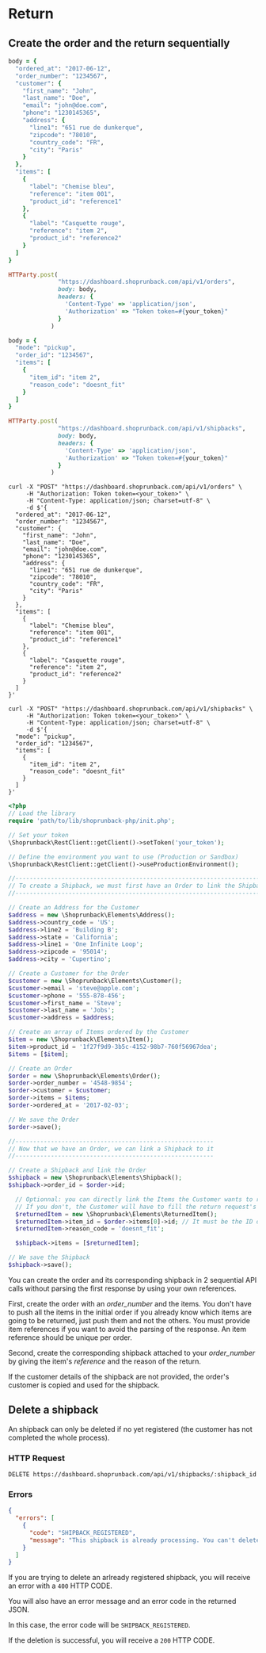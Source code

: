 # Return

## Create the order and the return sequentially

```ruby
body = {
  "ordered_at": "2017-06-12",
  "order_number": "1234567",
  "customer": {
    "first_name": "John",
    "last_name": "Doe",
    "email": "john@doe.com",
    "phone": "1230145365",
    "address": {
      "line1": "651 rue de dunkerque",
      "zipcode": "78010",
      "country_code": "FR",
      "city": "Paris"
    }
  },
  "items": [
    {
      "label": "Chemise bleu",
      "reference": "item 001",
      "product_id": "reference1"
    },
    {
      "label": "Casquette rouge",
      "reference": "item 2",
      "product_id": "reference2"
    }
  ]
}

HTTParty.post(
              "https://dashboard.shoprunback.com/api/v1/orders",
              body: body,
              headers: {
                'Content-Type' => 'application/json',
                'Authorization' => "Token token=#{your_token}"
              }
            )

body = {
  "mode": "pickup",
  "order_id": "1234567",
  "items": [
    {
      "item_id": "item 2",
      "reason_code": "doesnt_fit"
    }
  ]
}

HTTParty.post(
              "https://dashboard.shoprunback.com/api/v1/shipbacks",
              body: body,
              headers: {
                'Content-Type' => 'application/json',
                'Authorization' => "Token token=#{your_token}"
              }
            )
```

```shell
curl -X "POST" "https://dashboard.shoprunback.com/api/v1/orders" \
     -H "Authorization: Token token=<your_token>" \
     -H "Content-Type: application/json; charset=utf-8" \
     -d $'{
  "ordered_at": "2017-06-12",
  "order_number": "1234567",
  "customer": {
    "first_name": "John",
    "last_name": "Doe",
    "email": "john@doe.com",
    "phone": "1230145365",
    "address": {
      "line1": "651 rue de dunkerque",
      "zipcode": "78010",
      "country_code": "FR",
      "city": "Paris"
    }
  },
  "items": [
    {
      "label": "Chemise bleu",
      "reference": "item 001",
      "product_id": "reference1"
    },
    {
      "label": "Casquette rouge",
      "reference": "item 2",
      "product_id": "reference2"
    }
  ]
}'

curl -X "POST" "https://dashboard.shoprunback.com/api/v1/shipbacks" \
     -H "Authorization: Token token=<your_token>" \
     -H "Content-Type: application/json; charset=utf-8" \
     -d $'{
  "mode": "pickup",
  "order_id": "1234567",
  "items": [
    {
      "item_id": "item 2",
      "reason_code": "doesnt_fit"
    }
  ]
}'
```

```php
<?php
// Load the library
require 'path/to/lib/shoprunback-php/init.php';

// Set your token
\Shoprunback\RestClient::getClient()->setToken('your_token');

// Define the environment you want to use (Production or Sandbox)
\Shoprunback\RestClient::getClient()->useProductionEnvironment();

//--------------------------------------------------------------------------
// To create a Shipback, we must first have an Order to link the Shipback to
//--------------------------------------------------------------------------

// Create an Address for the Customer
$address = new \Shoprunback\Elements\Address();
$address->country_code = 'US';
$address->line2 = 'Building B';
$address->state = 'California';
$address->line1 = 'One Infinite Loop';
$address->zipcode = '95014';
$address->city = 'Cupertino';

// Create a Customer for the Order
$customer = new \Shoprunback\Elements\Customer();
$customer->email = 'steve@apple.com';
$customer->phone = '555-878-456';
$customer->first_name = 'Steve';
$customer->last_name = 'Jobs';
$customer->address = $address;

// Create an array of Items ordered by the Customer
$item = new \Shoprunback\Elements\Item();
$item->product_id = '1f27f9d9-3b5c-4152-98b7-760f56967dea';
$items = [$item];

// Create an Order
$order = new \Shoprunback\Elements\Order();
$order->order_number = '4548-9854';
$order->customer = $customer;
$order->items = $items;
$order->ordered_at = '2017-02-03';

// We save the Order
$order->save();

//--------------------------------------------------------
// Now that we have an Order, we can link a Shipback to it
//--------------------------------------------------------

// Create a Shipback and link the Order
$shipback = new \Shoprunback\Elements\Shipback();
$shipback->order_id = $order->id;

  // Optionnal: you can directly link the Items the Customer wants to return
  // If you don't, the Customer will have to fill the return request's form to select them
  $returnedItem = new \Shoprunback\Elements\ReturnedItem();
  $returnedItem->item_id = $order->items[0]->id; // It must be the ID of an Item from the Order
  $returnedItem->reason_code = 'doesnt_fit';

  $shipback->items = [$returnedItem];

// We save the Shipback
$shipback->save();
```

You can create the order and its corresponding shipback in 2 sequential API calls without parsing the first response by using your own references.

First, create the order with an _order_number_ and the items.
You don't have to push all the items in the initial order if you already know which items are going to be returned, just push them and not the others. You must provide item references if you want to avoid the parsing of the response. An item reference should be unique per order.

Second, create the corresponding shipback attached to your _order_number_ by giving the item's _reference_ and the reason of the return.

If the customer details of the shipback are not provided, the order's customer is copied and used for the shipback.


## Delete a shipback

An shipback can only be deleted if no yet registered (the customer has not completed the whole process).

### HTTP Request

`DELETE https://dashboard.shoprunback.com/api/v1/shipbacks/:shipback_id`

### Errors

```json
{
  "errors": [
    {
      "code": "SHIPBACK_REGISTERED",
      "message": "This shipback is already processing. You can't delete it."
    }
  ]
}
```

If you are trying to delete an arlready registered shipback, you will receive an error with a `400` HTTP CODE.

You will also have an error message and an error code in the returned JSON.

In this case, the error code will be `SHIPBACK_REGISTERED`.

If the deletion is successful, you will receive a `200` HTTP CODE.
